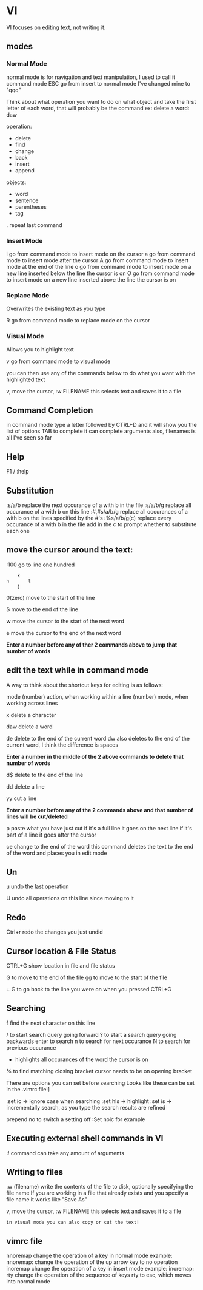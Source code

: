# VI

VI focuses on editing text, not writing it.

## modes

### Normal Mode

normal mode is for navigation and text manipulation, I used to call it command mode
ESC	go from insert to normal mode
I've changed mine to "qqq"

Think about what operation you want to do on what object and take the first letter of each word,
that will probably be the command
ex: delete a word: daw

operation:

* delete
* find
* change
* back
* insert
* append

objects:

* word
* sentence
* parentheses
* tag

. repeat last command

### Insert Mode

i		go from command mode to insert mode
		on the cursor
a		go from command mode to insert mode
		after the cursor
A		go from command mode to insert mode
		at the end of the line
o		go from command mode to insert mode
		on a new line inserted below the line the cursor is on
O		go from command mode to insert mode
		on a new line inserted above the line the cursor is on

### Replace Mode

Overwrites the existing text as you type

R		go from command mode to replace mode
		on the cursor

### Visual Mode

Allows you to highlight text

v go from command mode to visual mode

you can then use any of the commands below to do what you want with the highlighted text

v, move the cursor, :w FILENAME
	this selects text and saves it to a file

## Command Completion

in command mode type a letter followed by CTRL+D and it will show you the list of options
TAB to complete
it can complete arguments also, filenames is all I've seen so far

## Help

F1 / :help

## Substitution

:s/a/b
	replace the next occurance of a with b in the file
:s/a/b/g
	replace all occurance of a with b on this line
:#,#s/a/b/g
	replace all occurances of a with b on the lines specified by the #'s
:%s/a/b/g(c)
	replace every occurance of a with b in the file
	add in the c to prompt whether to substitute each one

## move the cursor around the text:

:100
	go to line one hundred

		k
	h		l
		j
		
0(zero)
	move to the start of the line

$
	move to the end of the line
	
w
	move the cursor to the start of the next word
	
e
	move the cursor to the end of the next word

**Enter a number before any of ther 2 commands above to jump that number of words**	

## edit the text while in command mode

A way to think about the shortcut keys for editing is as follows:

mode (number) action, when working within a line
(number) mode, when working across lines

x
	delete a character

daw
	delete a word

de 
	delete to the end of the current word
	dw also deletes to the end of the current word, I think the difference is spaces
	
**Enter a number in the middle of the 2 above commands to delete that number of words**

d$
	delete to the end of the line

dd
	delete a line

yy
	cut a line
	
**Enter a number before any of the 2 commands above and that number of lines will be cut/deleted**

p
	paste what you have just cut
	if it's a full line it goes on the next line
	if it's part of a line it goes after the cursor
	
ce
	change to the end of the word
	this command deletes the text to the end of the word and places you in edit mode
	

## Un

u
	undo the last operation
	
U
	undo all operations on this line since moving to it

## Redo

Ctrl+r redo the changes you just undid


## Cursor location & File Status

CTRL+G
	show location in file and file status
	
G to move to the end of the file
gg to move to the start of the file

<number> + G to go back to the line you were on when you pressed CTRL+G

## Searching

f<character> find the next character on this line

/ to start search query going forward
? to start a search query going backwards
enter to search
n to search for next occurance
N to search for previous occurance
* highlights all occurances of the word the cursor is on

% to find matching closing bracket
	cursor needs to be on opening bracket
	
There are options you can set before searching
Looks like these can be set in the .vimrc file!]

:set ic -> ignore case when searching
:set hls -> highlight 
:set is -> incrementally search, as you type the search results are refined

prepend no to switch a setting off
:Set noic for example
	

## Executing external shell commands in VI

:!<command>
	command can take any amount of arguments
	

## Writing to files

:w (filename)
	write the contents of the file to disk, optionally specifying the file name
	If you are working in a file that already exists and you specify a file name it works like "Save As"

v, move the cursor, :w FILENAME
	this selects text and saves it to a file
	
	in visual mode you can also copy or cut the text!


## vimrc file

nnoremap
	change the operation of a key in normal mode
	example:
		nnoremap: <Up> <Nop>
			change the operation of the up arrow key to no operation
inoremap
	change the operation of a key in insert mode
	example:
		inoremap: rty <esc>
			change the operation of the sequence of keys rty to esc, which moves into normal mode
